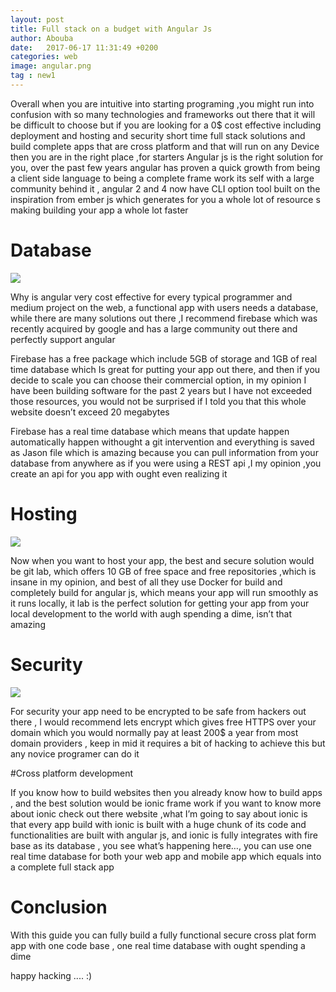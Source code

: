 ```yaml
---
layout: post
title: Full stack on a budget with Angular Js
author: Abouba
date:   2017-06-17 11:31:49 +0200
categories: web
image: angular.png
tag : new1
---
```




Overall when you are intuitive into starting programing ,you might run into confusion with so many technologies and frameworks out there that it will be difficult to choose but if you are looking for a 0$ cost effective including deployment and hosting and security short time full stack solutions and build complete apps that are cross platform and that will run on any Device then you are in the right place ,for starters Angular js is the right solution for you, over the past few years angular has proven a quick growth from being a client side language to being a complete frame work its self with a large community behind it , angular 2 and 4 now have CLI option tool built on the inspiration from ember js which generates for you a whole lot of resource s making building your app a whole lot faster

# Database
<img class = "img-responsive" src="{{site.github.url}}/img/firebase.png">

Why is angular very cost effective for every typical programmer and medium project on the web, a functional app with users needs a database, while there are many solutions out there ,I recommend firebase which was recently acquired  by google and has a large community out there and perfectly support angular

Firebase has a free package which include 5GB of storage and 1GB of real time database which Is great for putting your app out there, and then if you decide to scale you can choose their commercial option, in my opinion I have been building software for the past 2 years but I have not exceeded those resources, you would not be surprised if I told you that this whole website doesn’t exceed 20 megabytes

Firebase has a real time database which means that update happen automatically happen withought a git intervention and everything is saved as  Jason file which is amazing because you can pull information from your database from anywhere as if you were using a REST api ,I my opinion ,you create an api for you app with ought even realizing it



# Hosting

<img class = "img-responsive" src="{{site.github.url}}/img/gitlab.png">

Now when you want to host your app, the best and secure solution would be git lab, which offers 10 GB of free space and free repositories ,which is insane in my opinion, and best of all they use Docker for build and completely build for angular js, which means your app will run smoothly as it runs locally, it lab is the perfect solution for getting your app from your local development to the world with augh spending a dime, isn’t that amazing

# Security

<img class = "img-responsive" src="{{site.github.url}}/img/letse.png">

For security your app need to be encrypted to be safe from hackers out there , I would recommend lets encrypt which gives free HTTPS over your domain which you would normally pay at least 200$ a year from most domain providers , keep in mid it requires a bit of hacking to achieve this but any novice programer can do it

#Cross platform development

If you know how to build websites then you already know how to build apps , and the best solution would be ionic frame work if you want to know more about ionic check out there website ,what I’m going to say about ionic is that every app build with ionic is built with a huge chunk of its code and functionalities are built with angular js, and ionic is fully integrates with fire base as its database , you see what’s happening here…, you can use one real time database for both your web app and mobile app which equals into a  complete full stack app



# Conclusion

With this guide you can fully build a fully functional secure cross plat form app with one code base , one real time database with ought spending a dime

happy hacking .... :)
